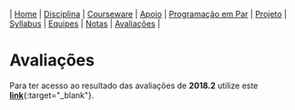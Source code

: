 | [Home](https://github.com/vinicius3w/if977) | [Disciplina](/pages/disciplina.md) | [Courseware](/pages/courseware.md) | [Apoio](/pages/apoio.md) | [Programação em Par](/pages/pairprogramming.md) | [Projeto](/pages/projeto.md) | [Syllabus](/pages/syllabus.md) | [Equipes](/pages/equipes.md) | [Notas](/pages/avaliacoes.md) | [Avaliações](/pages/exerciciosescolares.md) |

# Avaliações

Para ter acesso ao resultado das avaliações de **2018.2** utilize este [**link**](https://docs.google.com/spreadsheets/d/1N4QS3f_SS_4zAykN94q82MaT5_oVkSh948Rub-fahf4/edit?usp=sharing){:target="_blank"}.
